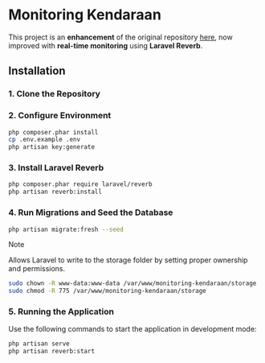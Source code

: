 # Monitoring Kendaraan

This project is an **enhancement** of the original repository [here](https://github.com/gilangmaulana1405/monitoring-kendaraan-fln), now improved with **real-time monitoring** using **Laravel Reverb**.

## Installation

### 1. Clone the Repository
### 2. Configure Environment

```bash
php composer.phar install
cp .env.example .env
php artisan key:generate
```

### 3. Install Laravel Reverb

```bash
php composer.phar require laravel/reverb
php artisan reverb:install
```

### 4. Run Migrations and Seed the Database

```bash
php artisan migrate:fresh --seed
```

> [!NOTE]
> Allows Laravel to write to the storage folder by setting proper ownership and permissions.
```bash
sudo chown -R www-data:www-data /var/www/monitoring-kendaraan/storage
sudo chmod -R 775 /var/www/monitoring-kendaraan/storage
```
### 5. Running the Application
Use the following commands to start the application in development mode:

```bash
php artisan serve
php artisan reverb:start
```